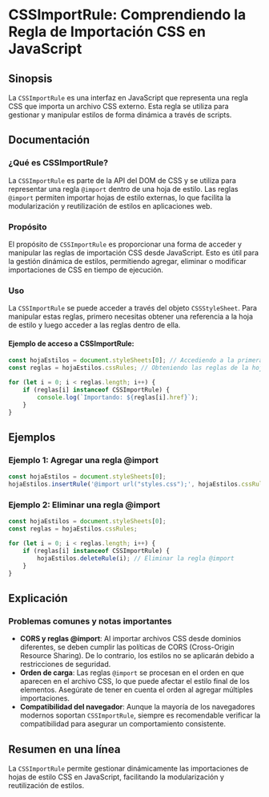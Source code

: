 <!--
Meta Description: # CSSImportRule: Comprendiendo la Regla de Importación CSS en JavaScript ## Sinopsis La `CSSImportRule` es una interfaz en JavaScript que representa u...
Meta Keywords: reglas, cssimportrule, css, una, import
-->

# CSSImportRule: Comprendiendo la Regla de Importación CSS en JavaScript

## Sinopsis
La `CSSImportRule` es una interfaz en JavaScript que representa una regla CSS que importa un archivo CSS externo. Esta regla se utiliza para gestionar y manipular estilos de forma dinámica a través de scripts.

## Documentación
### ¿Qué es CSSImportRule?
La `CSSImportRule` es parte de la API del DOM de CSS y se utiliza para representar una regla `@import` dentro de una hoja de estilo. Las reglas `@import` permiten importar hojas de estilo externas, lo que facilita la modularización y reutilización de estilos en aplicaciones web.

### Propósito
El propósito de `CSSImportRule` es proporcionar una forma de acceder y manipular las reglas de importación CSS desde JavaScript. Esto es útil para la gestión dinámica de estilos, permitiendo agregar, eliminar o modificar importaciones de CSS en tiempo de ejecución.

### Uso
La `CSSImportRule` se puede acceder a través del objeto `CSSStyleSheet`. Para manipular estas reglas, primero necesitas obtener una referencia a la hoja de estilo y luego acceder a las reglas dentro de ella.

#### Ejemplo de acceso a CSSImportRule:
```javascript
const hojaEstilos = document.styleSheets[0]; // Accediendo a la primera hoja de estilo
const reglas = hojaEstilos.cssRules; // Obteniendo las reglas de la hoja de estilo

for (let i = 0; i < reglas.length; i++) {
    if (reglas[i] instanceof CSSImportRule) {
        console.log(`Importando: ${reglas[i].href}`);
    }
}
```

## Ejemplos
### Ejemplo 1: Agregar una regla @import
```javascript
const hojaEstilos = document.styleSheets[0];
hojaEstilos.insertRule('@import url("styles.css");', hojaEstilos.cssRules.length);
```

### Ejemplo 2: Eliminar una regla @import
```javascript
const hojaEstilos = document.styleSheets[0];
const reglas = hojaEstilos.cssRules;

for (let i = 0; i < reglas.length; i++) {
    if (reglas[i] instanceof CSSImportRule) {
        hojaEstilos.deleteRule(i); // Eliminar la regla @import
    }
}
```

## Explicación
### Problemas comunes y notas importantes
- **CORS y reglas @import**: Al importar archivos CSS desde dominios diferentes, se deben cumplir las políticas de CORS (Cross-Origin Resource Sharing). De lo contrario, los estilos no se aplicarán debido a restricciones de seguridad.
- **Orden de carga**: Las reglas `@import` se procesan en el orden en que aparecen en el archivo CSS, lo que puede afectar el estilo final de los elementos. Asegúrate de tener en cuenta el orden al agregar múltiples importaciones.
- **Compatibilidad del navegador**: Aunque la mayoría de los navegadores modernos soportan `CSSImportRule`, siempre es recomendable verificar la compatibilidad para asegurar un comportamiento consistente.

## Resumen en una línea
La `CSSImportRule` permite gestionar dinámicamente las importaciones de hojas de estilo CSS en JavaScript, facilitando la modularización y reutilización de estilos.